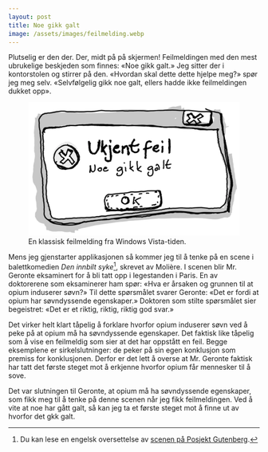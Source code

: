```yaml
---
layout: post
title: Noe gikk galt
image: /assets/images/feilmelding.webp
---
```


Plutselig er den der. Der, midt på på skjermen! Feilmeldingen med den mest ubrukelige beskjeden som finnes: «Noe gikk galt.» Jeg sitter der i kontorstolen og stirrer på den. «Hvordan skal dette dette hjelpe meg?» spør jeg meg selv. «Selvfølgelig gikk noe galt, ellers hadde ikke feilmeldingen dukket opp».

<figure>
  <img src="/assets/images/feilmelding.webp" alt="Tegnet illustrasjon som viser en feilmelding med teksten: «Ukjent feil. Noe gikk galt».">
  <figcaption>En klassisk feilmelding fra Windows Vista-tiden.</figcaption>
</figure>

Mens jeg gjenstarter applikasjonen så kommer jeg til å tenke på en scene i balettkomedien _Den innbilt syke_[^1], skrevet av Molière. I scenen blir Mr. Geronte eksaminert for å bli tatt opp i legestanden i Paris. En av doktorerene som eksaminerer ham spør: «Hva er årsaken og grunnen til at opium induserer søvn?» Til dette spørsmålet svarer Geronte: «Det er fordi at opium har søvndyssende egenskaper.» Doktoren som stilte spørsmålet sier begeistret: «Det er et riktig, riktig, riktig god svar.»

Det virker helt klart tåpelig å forklare hvorfor opium induserer søvn ved å peke på at opium må ha søvndyssende egenskaper. Det faktisk like tåpelig som å vise en feilmeldig som sier at det har oppstått en feil. Begge eksemplene er sirkelslutninger: de peker på sin egen konklusjon som premiss for konklusjonen. Derfor er det lett å overse at Mr. Geronte faktisk har tatt det første steget mot å erkjenne hvorfor opium får mennesker til å sove.

Det var slutningen til Geronte, at opium må ha søvndyssende egenskaper, som fikk meg til å tenke på denne scenen når jeg fikk feilmeldingen. Ved å vite at noe har gått galt, så kan jeg ta et første steget mot å finne ut av hvorfor det gkk galt.

[^1]: Du kan lese en engelsk oversettelse av [scenen på Posjekt Gutenberg](https://www.gutenberg.org/files/9070/9070-h/9070-h.htm#TN).
